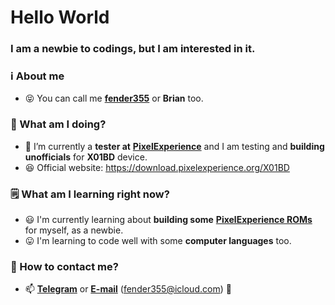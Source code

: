 </p align="left">
<h1 align="left">Hello World </h1>
<h3 align=left>I am a newbie to codings, but I am interested in it. </h3>

<h3 align=left>ℹ️ About me </h3>

- 😝 You can call me [**fender355**](https://github.com/fender355) or **Brian** too.

<h3 align=left>👷 What am I doing? </h3>

- 👀 I’m currently a **tester at** [**PixelExperience**](https://github.com/PixelExperience) and I am testing and **building unofficials** for **X01BD** device. 
- 😆 Official website: https://download.pixelexperience.org/X01BD

<h3 align=left>🗒️ What am I learning right now? </h3>

- 😃 I'm currently learning about **building some** [**PixelExperience ROMs**](https://download.pixelexperience.org) for myself, as a newbie. 
- 😛 I'm learning to code well with some **computer languages** too. 

<h3 align=left>📲 How to contact me? </h3>
  
- 📫 [**Telegram**](https://t.me/fender355) or [**E-mail**](mailto:fender355@icloud.com) (fender355@icloud.com) 🙂
